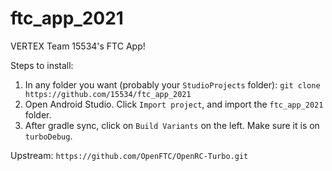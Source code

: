 # ftc_app_2021

VERTEX Team 15534's FTC App!

Steps to install:

1. In any folder you want (probably your `StudioProjects` folder): `git clone https://github.com/15534/ftc_app_2021`
2. Open Android Studio. Click `Import project`, and import the `ftc_app_2021` folder.
3. After gradle sync, click on `Build Variants` on the left. Make sure it is on `turboDebug`.

Upstream: `https://github.com/OpenFTC/OpenRC-Turbo.git`
